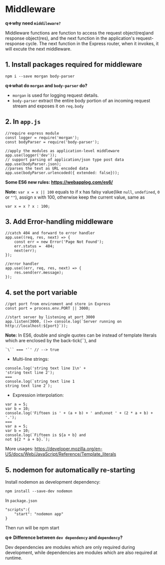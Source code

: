 # Middleware

**q=>why need `middileware?`**

Middleware functions are function to access the request object(req)and response object(res), and the next function in the application's request-response cycle. The next function in the Express router, when it invokes, it will excute the next middleware. 


## 1. Install packages required for middleware

```
npm i --save morgan body-parser
```


**q=>what do `morgan` and `body-parser` do?**

- `morgan` is used for logging request details.
- `body-parser` extract the entire body portion of an incoming request stream and exposes it on `req.body`


## 2. In `app.js`

```
//require express module
const logger = require('morgan');
const bodyParser = require('body-parser');

//apply the modules as application-level middleware
app.use(logger('dev'));
// support parsing of application/json type post data
app.use(bodyParser.json);
//parses the text as URL encoded data
app.use(bodyParser.urlencoded({ extended: false}));
```


**Some ES6 new rules: <https://webapplog.com/es6/>**

**Note:** `var x = x || 100` equals to if x has falsy value(like `null`, `undefined`, `0` or `""`), assign x with 100, otherwise keep the current value, same as 
```
var x = x ? x : 100;
```


## 3. Add Error-handling middleware

```
//catch 404 and forward to error handler
app.use((req, res, next) => {
    const err = new Error('Page Not Found');
    err.status =  404;
    next(err);
});

//error handler
app.use((err, req, res, next) => {
    res.send(err.message);
});
```


## 4. set the port variable
```
//get port from enviroment and store in Express
const port = process.env.PORT || 3000;

//start server by listening at port 3000
app.listen(3000, ()=> console.log(`Server running on http://localhost:${port}`));
```


**Note:** In ES6, double and single quotes can be instead of template literals which are enclosed by the back-tick(``), and

```
`\`` === '`' // --> true
```

- Multi-line strings:

```
console.log('string text line 1\n' +
'string text line 2');
===
console.log(`string text line 1
string text line 2`);
```

- Expression interpolation:
```
var a = 5;
var b = 10;
console.log('Fifteen is ' + (a + b) + ' and\nnot ' + (2 * a + b) + '.');
===
var a = 5;
var b = 10;
console.log(`Fifteen is ${a + b} and
not ${2 * a + b}.`);
```

More usages: <https://developer.mozilla.org/en-US/docs/Web/JavaScript/Reference/Template_literals>


## 5. nodemon for automatically re-starting
Install nodemon as development dependency:

```
npm install --save-dev nodemon
```

In `package.json`
```
"scripts":{
    "start": "nodemon app"
}
```

Then run will be npm start

**q=> Difference between `dev dependency` and `dependency`?**

Dev dependencies are modules which are only required during development, while dependencies are modules which are also required at runtime.





